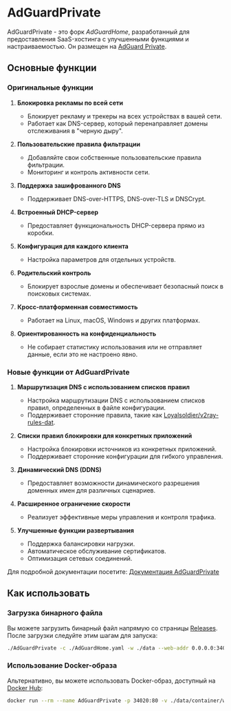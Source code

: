 # AdGuardPrivate

AdGuardPrivate - это форк _AdGuardHome_, разработанный для предоставления SaaS-хостинга с улучшенными функциями и настраиваемостью. Он размещен на [AdGuard Private](https://adguardprivate.com).

## Основные функции

### Оригинальные функции

1. **Блокировка рекламы по всей сети**

   - Блокирует рекламу и трекеры на всех устройствах в вашей сети.
   - Работает как DNS-сервер, который перенаправляет домены отслеживания в "черную дыру".

2. **Пользовательские правила фильтрации**

   - Добавляйте свои собственные пользовательские правила фильтрации.
   - Мониторинг и контроль активности сети.

3. **Поддержка зашифрованного DNS**

   - Поддерживает DNS-over-HTTPS, DNS-over-TLS и DNSCrypt.

4. **Встроенный DHCP-сервер**

   - Предоставляет функциональность DHCP-сервера прямо из коробки.

5. **Конфигурация для каждого клиента**

   - Настройка параметров для отдельных устройств.

6. **Родительский контроль**

   - Блокирует взрослые домены и обеспечивает безопасный поиск в поисковых системах.

7. **Кросс-платформенная совместимость**

   - Работает на Linux, macOS, Windows и других платформах.

8. **Ориентированность на конфиденциальность**
   - Не собирает статистику использования или не отправляет данные, если это не настроено явно.

### Новые функции от AdGuardPrivate

1. **Маршрутизация DNS с использованием списков правил**

   - Настройка маршрутизации DNS с использованием списков правил, определенных в файле конфигурации.
   - Поддерживает сторонние правила, такие как [Loyalsoldier/v2ray-rules-dat](https://github.com/Loyalsoldier/v2ray-rules-dat).

2. **Списки правил блокировки для конкретных приложений**

   - Настройка блокировки источников из конкретных приложений.
   - Поддерживает сторонние конфигурации для гибкого управления.

3. **Динамический DNS (DDNS)**

   - Предоставляет возможности динамического разрешения доменных имен для различных сценариев.

4. **Расширенное ограничение скорости**

   - Реализует эффективные меры управления и контроля трафика.

5. **Улучшенные функции развертывания**
   - Поддержка балансировки нагрузки.
   - Автоматическое обслуживание сертификатов.
   - Оптимизация сетевых соединений.

Для подробной документации посетите: [Документация AdGuardPrivate](https://adguardprivate.com/docs/)

## Как использовать

### Загрузка бинарного файла

Вы можете загрузить бинарный файл напрямую со страницы [Releases](https://github.com/AdGuardPrivate/AdGuardPrivate/releases). После загрузки следуйте этим шагам для запуска:

```bash
./AdGuardPrivate -c ./AdGuardHome.yaml -w ./data --web-addr 0.0.0.0:34020 --local-frontend --no-check-update --verbose
```

### Использование Docker-образа

Альтернативно, вы можете использовать Docker-образ, доступный на [Docker Hub](https://hub.docker.com/repository/docker/adguardprivate/adguardprivate):

```bash
docker run --rm --name AdGuardPrivate -p 34020:80 -v ./data/container/work:/opt/adguardhome/work -v ./data/container/conf:/opt/adguardhome/conf adguardprivate/adguardprivate:latest
```